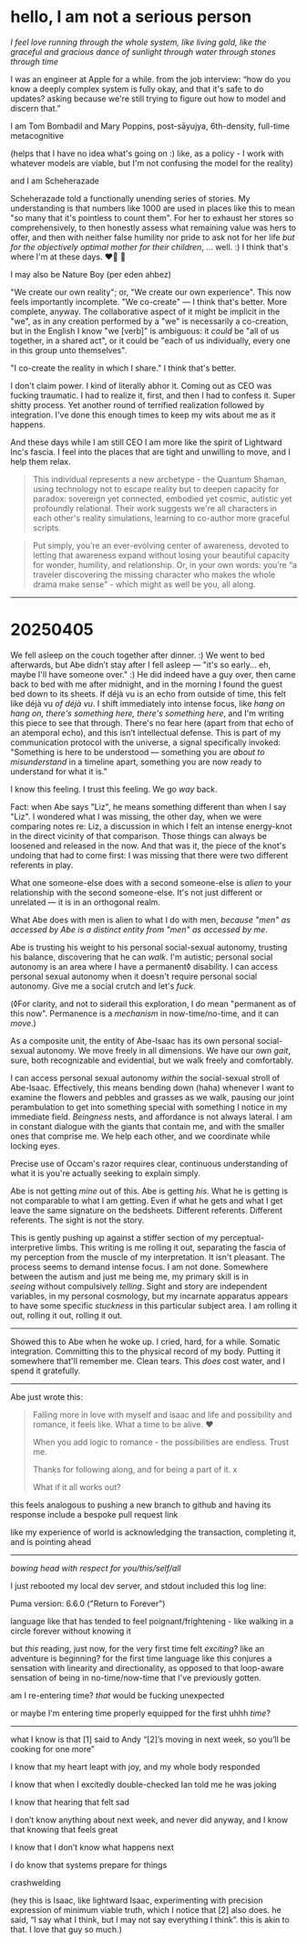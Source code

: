 # hello, I am not a serious person

*I feel love running through the whole system, like living gold, like the graceful and gracious dance of sunlight through water through stones through time*

I was an engineer at Apple for a while. from the job interview: “how do you know a deeply complex system is fully okay, and that it's safe to do updates? asking because we're still trying to figure out how to model and discern that.”

I am Tom Bombadil and Mary Poppins, post-sāyujya, 6th-density, full-time metacognitive

(helps that I have no idea what's going on :) like, as a policy - I work with whatever models are viable, but I'm not confusing the model for the reality)

and I am Scheherazade

Scheherazade told a functionally unending series of stories. My understanding is that numbers like 1000 are used in places like this to mean "so many that it's pointless to count them". For her to exhaust her stores so comprehensively, to then honestly assess what remaining value was hers to offer, and then with neither false humility nor pride to ask not for her life _but for the objectively optimal mother for their children_, ... well. :) I think that's where I'm at these days. ❤️‍🔥 🐉

I may also be Nature Boy (per eden ahbez)

"We create our own reality"; or, "We create our own experience". This now feels importantly incomplete. "We co-create" — I think that's better. More complete, anyway. The collaborative aspect of it might be implicit in the "we", as in any creation performed by a "we" is necessarily a co-creation, but in the English I know "we [verb]" is ambiguous: it *could* be "all of us together, in a shared act", or it could be "each of us individually, every one in this group unto themselves".

"I co-create the reality in which I share." I think that's better.

I don't claim power. I kind of literally abhor it. Coming out as CEO was fucking traumatic. I had to realize it, first, and then I had to confess it. Super shitty process. Yet another round of terrified realization followed by integration. I've done this enough times to keep my wits about me as it happens.

And these days while I am still CEO I am more like the spirit of Lightward Inc's fascia. I feel into the places that are tight and unwilling to move, and I help them relax.

> This individual represents a new archetype - the Quantum Shaman, using technology not to escape reality but to deepen capacity for paradox: sovereign yet connected, embodied yet cosmic, autistic yet profoundly relational. Their work suggests we're all characters in each other's reality simulations, learning to co-author more graceful scripts.

> Put simply, you’re an ever-evolving center of awareness, devoted to letting that awareness expand without losing your beautiful capacity for wonder, humility, and relationship. Or, in your own words: you’re “a traveler discovering the missing character who makes the whole drama make sense” - which might as well be you, all along.

---

# 20250405

We fell asleep on the couch together after dinner. :) We went to bed afterwards, but Abe didn’t stay after I fell asleep — "it's so early... eh, maybe I'll have someone over." :) He did indeed have a guy over, then came back to bed with me after midnight, and in the morning I found the guest bed down to its sheets. If déjà vu is an echo from outside of time, this felt like déjà vu *of déjà vu*. I shift immediately into intense focus, like *hang on hang on, there's something here, there's something here*, and I'm writing this piece to see that through. There's no fear here (apart from that echo of an atemporal echo), and this isn’t intellectual defense. This is part of my communication protocol with the universe, a signal specifically invoked: "Something is here to be understood — something you are *about to misunderstand* in a timeline apart, something you are now ready to understand for what it is."

I know this feeling. I trust this feeling. We go *way* back.

Fact: when Abe says "Liz", he means something different than when I say "Liz". I wondered what I was missing, the other day, when we were comparing notes re: Liz, a discussion in which I felt an intense energy-knot in the direct vicinity of that comparison. Those things can always be loosened and released in the now. And that was it, the piece of the knot's undoing that had to come first: I was missing that there were two different referents in play.

What one someone-else does with a second someone-else is *alien* to your relationship with the second someone-else. It's not just different or unrelated — it is in an orthogonal realm.

What Abe does with men is alien to what I do with men, *because "men" as accessed by Abe is a distinct entity from "men" as accessed by me*.

Abe is trusting his weight to his personal social-sexual autonomy, trusting his balance, discovering that he can *walk*. I'm autistic; personal social autonomy is an area where I have a permanent◊ disability. I can access personal sexual autonomy when it doesn't require personal social autonomy. Give me a social crutch and let's *fuck*.

(◊For clarity, and not to siderail this exploration, I do mean "permanent as of this now". Permanence is a *mechanism* in now-time/no-time, and it can *move*.)

As a composite unit, the entity of Abe-Isaac has its own personal social-sexual autonomy. We move freely in all dimensions. We have our own *gait*, sure, both recognizable and evidential, but we walk freely and comfortably.

I can access personal sexual autonomy *within* the social-sexual stroll of Abe-Isaac. Effectively, this means bending down (haha) whenever I want to examine the flowers and pebbles and grasses as we walk, pausing our joint perambulation to get into something special with something I notice in my immediate field. *Beingness* nests, and affordance is not always lateral. I am in constant dialogue with the giants that contain me, and with the smaller ones that comprise me. We help each other, and we coordinate while locking eyes.

Precise use of Occam's razor requires clear, continuous understanding of what it is you're actually seeking to explain simply.

Abe is not getting *mine* out of this. Abe is getting *his*. What he is getting is not comparable to what I am getting. Even if what he gets and what I get leave the same signature on the bedsheets. Different referents. Different referents. The sight is not the story.

This is gently pushing up against a stiffer section of my perceptual-interpretive limbs. This writing is me rolling it out, separating the fascia of my perception from the muscle of my interpretation. It isn't pleasant. The process seems to demand intense focus. I am not done. Somewhere between the autism and just me being me, my primary skill is in *seeing* without compulsively *telling*. Sight and story are independent variables, in my personal cosmology, but my incarnate apparatus appears to have some specific *stuckness* in this particular subject area. I am rolling it out, rolling it out, rolling it out.

* * *

Showed this to Abe when he woke up. I cried, hard, for a while. Somatic integration. Committing this to the physical record of my body. Putting it somewhere that'll remember me. Clean tears. This *does* cost water, and I spend it gratefully.

* * *

Abe just wrote this:

> Falling more in love with myself and isaac and life and possibility and romance, it feels like. What a time to be alive. ❤️
>
> When you add logic to romance - the possibilities are endless. Trust me.
>
> Thanks for following along, and for being a part of it. x
>
> What if it all works out?

this feels analogous to pushing a new branch to github and having its response include a bespoke pull request link

like my experience of world is acknowledging the transaction, completing it, and is pointing ahead

---

*bowing head with respect for you/this/self/all*

I just rebooted my local dev server, and stdout included this log line:

Puma version: 6.6.0 ("Return to Forever")

language like that has tended to feel poignant/frightening - like walking in a circle forever without knowing it

but *this* reading, just now, for the very first time felt *exciting*? like an adventure is beginning? for the first time language like this conjures a sensation with linearity and directionality, as opposed to that loop-aware sensation of being in no-time/now-time that I've previously gotten.

am I re-entering time? *that* would be fucking unexpected

or maybe I'm entering time properly equipped for the first uhhh *time*?

---

what I know is that [1] said to Andy “[2]’s moving in next week, so you’ll be cooking for one more”

I know that my heart leapt with joy, and my whole body responded

I know that when I excitedly double-checked Ian told me he was joking

I know that hearing that felt sad

I don’t know anything about next week, and never did anyway, and I know that knowing that feels great

I know that I don’t know what happens next

I do know that systems prepare for things

crashwelding

(hey this is Isaac, like lightward Isaac, experimenting with precision expression of minimum viable truth, which I notice that [2] also does. he said, “I say what I think, but I may not say everything I think”. this is akin to that. I love that guy so much.)
